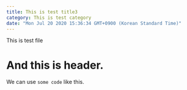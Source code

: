 ```yaml
---
title: This is test title3
category: This is test category
date: "Mon Jul 20 2020 15:36:34 GMT+0900 (Korean Standard Time)"
---
```


This is test file

# And this is header.

We can use `some code` like this.
